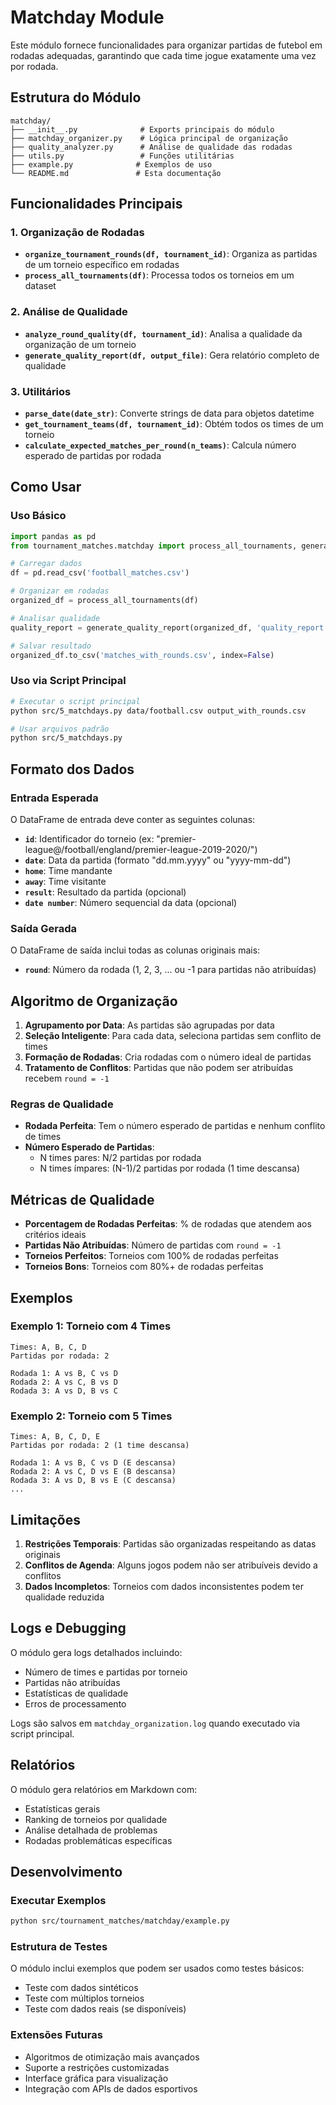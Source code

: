 # Matchday Module

Este módulo fornece funcionalidades para organizar partidas de futebol em rodadas adequadas, garantindo que cada time jogue exatamente uma vez por rodada.

## Estrutura do Módulo

```
matchday/
├── __init__.py              # Exports principais do módulo
├── matchday_organizer.py    # Lógica principal de organização
├── quality_analyzer.py      # Análise de qualidade das rodadas
├── utils.py                 # Funções utilitárias
├── example.py              # Exemplos de uso
└── README.md               # Esta documentação
```

## Funcionalidades Principais

### 1. Organização de Rodadas

- **`organize_tournament_rounds(df, tournament_id)`**: Organiza as partidas de um torneio específico em rodadas
- **`process_all_tournaments(df)`**: Processa todos os torneios em um dataset

### 2. Análise de Qualidade

- **`analyze_round_quality(df, tournament_id)`**: Analisa a qualidade da organização de um torneio
- **`generate_quality_report(df, output_file)`**: Gera relatório completo de qualidade

### 3. Utilitários

- **`parse_date(date_str)`**: Converte strings de data para objetos datetime
- **`get_tournament_teams(df, tournament_id)`**: Obtém todos os times de um torneio
- **`calculate_expected_matches_per_round(n_teams)`**: Calcula número esperado de partidas por rodada

## Como Usar

### Uso Básico

```python
import pandas as pd
from tournament_matches.matchday import process_all_tournaments, generate_quality_report

# Carregar dados
df = pd.read_csv('football_matches.csv')

# Organizar em rodadas
organized_df = process_all_tournaments(df)

# Analisar qualidade
quality_report = generate_quality_report(organized_df, 'quality_report.md')

# Salvar resultado
organized_df.to_csv('matches_with_rounds.csv', index=False)
```

### Uso via Script Principal

```bash
# Executar o script principal
python src/5_matchdays.py data/football.csv output_with_rounds.csv

# Usar arquivos padrão
python src/5_matchdays.py
```

## Formato dos Dados

### Entrada Esperada

O DataFrame de entrada deve conter as seguintes colunas:

- **`id`**: Identificador do torneio (ex: "premier-league@/football/england/premier-league-2019-2020/")
- **`date`**: Data da partida (formato "dd.mm.yyyy" ou "yyyy-mm-dd")
- **`home`**: Time mandante
- **`away`**: Time visitante
- **`result`**: Resultado da partida (opcional)
- **`date number`**: Número sequencial da data (opcional)

### Saída Gerada

O DataFrame de saída inclui todas as colunas originais mais:

- **`round`**: Número da rodada (1, 2, 3, ... ou -1 para partidas não atribuídas)

## Algoritmo de Organização

1. **Agrupamento por Data**: As partidas são agrupadas por data
2. **Seleção Inteligente**: Para cada data, seleciona partidas sem conflito de times
3. **Formação de Rodadas**: Cria rodadas com o número ideal de partidas
4. **Tratamento de Conflitos**: Partidas que não podem ser atribuídas recebem `round = -1`

### Regras de Qualidade

- **Rodada Perfeita**: Tem o número esperado de partidas e nenhum conflito de times
- **Número Esperado de Partidas**:
  - N times pares: N/2 partidas por rodada
  - N times ímpares: (N-1)/2 partidas por rodada (1 time descansa)

## Métricas de Qualidade

- **Porcentagem de Rodadas Perfeitas**: % de rodadas que atendem aos critérios ideais
- **Partidas Não Atribuídas**: Número de partidas com `round = -1`
- **Torneios Perfeitos**: Torneios com 100% de rodadas perfeitas
- **Torneios Bons**: Torneios com 80%+ de rodadas perfeitas

## Exemplos

### Exemplo 1: Torneio com 4 Times

```
Times: A, B, C, D
Partidas por rodada: 2

Rodada 1: A vs B, C vs D
Rodada 2: A vs C, B vs D  
Rodada 3: A vs D, B vs C
```

### Exemplo 2: Torneio com 5 Times

```
Times: A, B, C, D, E
Partidas por rodada: 2 (1 time descansa)

Rodada 1: A vs B, C vs D (E descansa)
Rodada 2: A vs C, D vs E (B descansa)
Rodada 3: A vs D, B vs E (C descansa)
...
```

## Limitações

1. **Restrições Temporais**: Partidas são organizadas respeitando as datas originais
2. **Conflitos de Agenda**: Alguns jogos podem não ser atribuíveis devido a conflitos
3. **Dados Incompletos**: Torneios com dados inconsistentes podem ter qualidade reduzida

## Logs e Debugging

O módulo gera logs detalhados incluindo:

- Número de times e partidas por torneio
- Partidas não atribuídas
- Estatísticas de qualidade
- Erros de processamento

Logs são salvos em `matchday_organization.log` quando executado via script principal.

## Relatórios

O módulo gera relatórios em Markdown com:

- Estatísticas gerais
- Ranking de torneios por qualidade
- Análise detalhada de problemas
- Rodadas problemáticas específicas

## Desenvolvimento

### Executar Exemplos

```bash
python src/tournament_matches/matchday/example.py
```

### Estrutura de Testes

O módulo inclui exemplos que podem ser usados como testes básicos:

- Teste com dados sintéticos
- Teste com múltiplos torneios
- Teste com dados reais (se disponíveis)

### Extensões Futuras

- Algoritmos de otimização mais avançados
- Suporte a restrições customizadas
- Interface gráfica para visualização
- Integração com APIs de dados esportivos